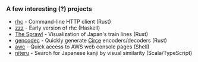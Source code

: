 ### A few interesting (?) projects

* [rhc](https://github.com/ktfleming/rhc) - Command-line HTTP client (Rust)
* [zzz](https://github.com/ktfleming/zzz) - Early version of rhc (Haskell)
* [The Sprawl](https://github.com/ktfleming/the-sprawl) - Visualization of Japan's train lines (Rust)
* [gencodec](https://github.com/ktfleming/gencodec) - Quickly generate [Circe](https://github.com/circe/circe) encoders/decoders (Rust)
* [awc](https://github.com/ktfleming/awc) - Quick access to AWS web console pages (Shell)
* [niteru](https://github.com/ktfleming/niteru) - Search for Japanese kanji by visual similarity (Scala/TypeScript)
